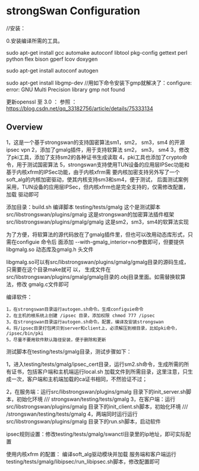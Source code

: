 ﻿# strongSwan Configuration #
 
 //安装：
 
0.安装编译所需的工具。

sudo apt-get install gcc automake autoconf libtool pkg-config gettext perl python flex bison gperf lcov doxygen

sudo apt-get install autoconf autogen

sudo apt-get install libgmp-dev  //用如下命令安装下gmp就解决了：configure: error: GNU Multi Precision library gmp not found

更新openssl 至 3.0 ：
参照 ：https://blog.csdn.net/qq_33182756/article/details/75333134


## Overview ##

1，这是一个基于strongswan的支持国密算法sm1，sm2， sm3，sm4 的开源ipsec vpn
2，添加了gmalg插件，用于支持软算法 sm2， sm3， sm4
3，修改了pki工具，添加了支持sm2的各种证书生成读取
4，pki工具也添加了crypto命令，用于测试国密算法
5，strongswan支持使用TUN设备的应用层IPSec功能和基于内核xfrm的IPSec功能，由于内核xfrm需
   要内核加密支持另外写了一个soft_alg的内核加密驱动，使其内核支持sm3和sm4，便于测试，
   后面测试案例采用，TUN设备的应用层IPSec，但内核xfrm也是完全支持的，仅需修改配置，加载
   驱动即可

添加目录：build.sh  编译脚本
          testing/tests/gmalg 这个是测试脚本
          src/libstrongswan/plugins/gmalg 这是strongswan的加密算法插件框架
	        src/libstrongswan/plugins/gmalg/gmalg 这是sm2，sm3，sm4的软算法实现

  为了方便，将软算法的源代码放在了gmalg插件里，但也可以改用动态库形式，只需在configuie 命令后
面添加 --with-gmalg_interior=no参数即可，但要提供libgmalg.so 动态库及gmalg.h 头文件

   libgmalg.so可以有src/libstrongswan/plugins/gmalg/gmalg目录的源码生成，只需要在这个目录make就可
以， 生成文件在src/libstrongswan/plugins/gmalg/gmalg目录的.obj目录里面。如需替换软算法，修改
gmalg.c文件即可

编译软件：

    1，在strongswan目录运行autogen.sh命令。生成configuie命令
    2，在主机的根系统上创建 /ipsec 目录，添加权限 chmod 777 /ipsec
    3，在strongswan目录运行autogen.sh命令。配置，编译及安装strongswan
    4，将/ipsec目录打包拷贝到server和client上，必须解压到根目录，比如pki命令， /ipsec/bin/pki
    5，尽量不要用软件默认路径安装，便于删除和更新

测试脚本在testing/tests/gmalg目录，测试步骤如下：

1，进入testing/tests/gmalg/ipsec_cert目录，运行sm2.sh命令，生成所需的所有证书，包括客户端和主机端运行local.sh 加载文件到所需目录，这里注意，只生成一次，客户端和主机端加载的ca证书相同，不然验证不过；

   2，在服务端：运行src/libstrongswan/plugins/gmalg 目录下的init_server.sh脚本，初始化环境 /// strongswan/testing/tests/gmalg
   3，在客户端：运行src/libstrongswan/plugins/gmalg 目录下的init_client.sh脚本，初始化环境 /// /strongswan/testing/tests/gmalg
   4，两端同时运行运行src/libstrongswan/plugins/gmalg 目录下的run.sh脚本，启动软件

ipsec规则设置：修改testing/tests/gmalg/swanctl目录里的ip地址，即可实际配置

使用内核xfrm 的配置：
  编译soft_alg驱动模块并加载
  服务端和客户端运行testing/tests/gmalg/libipsec/run_libipsec.sh脚本，修改配置即可
